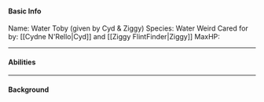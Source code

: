 #### Basic Info
Name: Water Toby (given by Cyd & Ziggy)
Species: Water Weird
Cared for by: [[Cydne N'Rello|Cyd]] and [[Ziggy FlintFinder|Ziggy]] 
MaxHP: 

---

#### Abilities

---

#### Background
